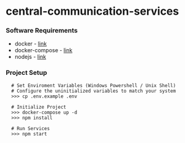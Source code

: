 # central-communication-services

### Software Requirements

- docker - [link](https://docs.docker.com/get-docker/)
- docker-compose - [link](https://docs.docker.com/compose/install/)
- nodejs - [link](https://nodejs.org/en/)

### Project Setup

```
  # Set Enviroment Variables (Windows Powershell / Unix Shell)
  # Configure the uninitialized variables to match your system
  >>> cp .env.example .env

  # Initialize Project
  >>> docker-compose up -d
  >>> npm install

  # Run Services
  >>> npm start
```
